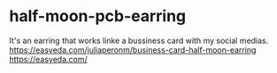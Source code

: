 # half-moon-pcb-earring
It's an earring that works linke a bussiness card with my social medias.
https://easyeda.com/juliaperonm/business-card-half-moon-earring
https://easyeda.com/
